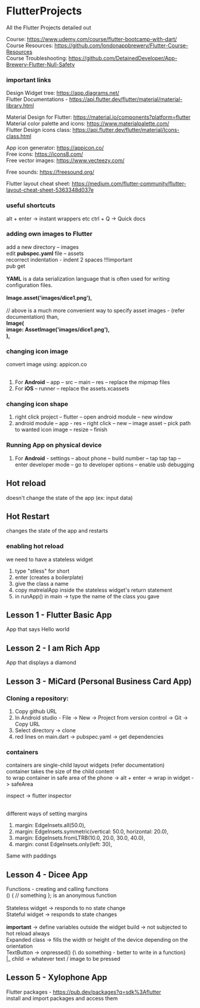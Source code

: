 # FlutterProjects
All the Flutter Projects detailed out

Course: https://www.udemy.com/course/flutter-bootcamp-with-dart/ <br />
Course Resources: https://github.com/londonappbrewery/Flutter-Course-Resources <br />
Course Troubleshooting: https://github.com/DetainedDeveloper/App-Brewery-Flutter-Null-Safety <br />

### important links

Design Widget tree: https://app.diagrams.net/  <br /> 
Flutter Documentations - https://api.flutter.dev/flutter/material/material-library.html  <br /> 

Material Design for Flutter: https://material.io/components?platform=flutter <br />
Material color palette and icons: https://www.materialpalette.com/ <br />
Flutter Design icons class: https://api.flutter.dev/flutter/material/Icons-class.html <br />

App icon generator: https://appicon.co/ <br /> 
Free icons: https://icons8.com/  <br /> 
Free vector images: https://www.vecteezy.com/  <br /> 

Free sounds: https://freesound.org/ <br /> 

Flutter layout cheat sheet: https://medium.com/flutter-community/flutter-layout-cheat-sheet-5363348d037e <br /> 

### useful shortcuts
alt + enter -> instant wrappers etc
ctrl + Q -> Quick docs

### adding own images to Flutter

add a new directory – images <br />
edit **pubspec.yaml** file – assets <br />
recorrect indentation - indent 2 spaces !!!important <br />
pub get <br />
<br />
**YAML** is a data serialization language that is often used for writing configuration files. <br />
<br />
**Image.asset('images/dice1.png'),** <br /><br />
// above is a much more convenient way to specify asset images - (refer documentation) than, <br />
**Image(** <br />
  **image: AssetImage('images/dice1.png'),** <br />
 **),** <br />

### changing icon image

convert image using: appicon.co <br /><br />

1. For **Android** – app – src – main – res – replace the mipmap files <br />
2. For **iOS** – runner – replace the assets.xcassets <br />

### changing icon shape

1. right click project – flutter – open android module – new window <br />
2. android module – app - res – right click –  new – image asset – pick path to wanted icon image – resize – finish <br />

### Running App on physical device

1. For **Android** - settings – about phone – build number – tap tap tap – enter developer mode – go to developer options – enable usb debugging <br />

## Hot reload
  doesn't change the state of the app (ex: input data)

## Hot Restart
  changes the state of the app and restarts 

### enabling hot reload
we need to have a stateless widget
  1. type "stless" for short
  2. enter (creates a boilerplate)
  3. give the class a name
  4. copy matreialApp inside the stateless widget's return statement 
  5. in runApp() in main -> type the name of the class you gave

## Lesson 1 - Flutter Basic App
App that says Hello world

## Lesson 2 - I am Rich App
App that displays a diamond

## Lesson 3 - MiCard (Personal Business Card App)
### Cloning a repository: <br />
  1. Copy github URL <br />
  2. In Android studio - File -> New -> Project from version control -> Git -> Copy URL <br />
  3. Select directory -> clone <br />
  4. red lines on main.dart -> pubspec.yaml -> get dependencies <br />

### containers
containers are single-child layout widgets (refer documentation) <br />
container takes the size of the child content <br />
to wrap container in safe area of the phone -> alt + enter -> wrap in widget -> safeArea <br />

inspect -> flutter inspector <br /><br />

different ways of setting margins <br />
  1. margin: EdgeInsets.all(50.0),
  2. margin: EdgeInsets.symmetric(vertical: 50.0, horizontal: 20.0),
  3. margin: EdgeInsets.fromLTRB(10.0, 20.0, 30.0, 40.0),
  4. margin: const EdgeInsets.only(left: 30),

Same with paddings <br />

## Lesson 4 - Dicee App

Functions - creating and calling functions <br />
() { // something }; is an anonymous function <br />
<br />
Stateless widget -> responds to no state change <br />
Stateful widget -> responds to state changes <br />
<br />
**important** -> define variables outside the widget build -> not subjected to hot reload always <br />
Expanded class -> fills the width or height of the device depending on the orientation <br />
TextButton -> onpressed() {\\ do something - better to write in a function} <br />
|_ child -> whatever text / image to be pressed <br />

## Lesson 5 - Xylophone App

Flutter packages - https://pub.dev/packages?q=sdk%3Aflutter <br />
install and import packages and access them <br />
